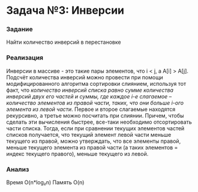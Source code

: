 # Задача №3: Инверсии

### Задание 

Найти количество инверсий в перестановке

### Реализация

Инверсии в массиве - это такие пары элементов, что i < j, а A[i] > A[j]. Подсчёт количества инверсий можно провести при помощи модифицированного алгоритма сортировки слиянием, используя тот факт, что *количество инверсий списка равно сумме количества инверсий двух его частей и суммы, где каждое i-е слагаемое – количество элементов из правой части, таких, что они больше i-ого элемента из левой части*. Первое и второе слагаемые находятся рекурсивно, а третье можно посчитать при слиянии. Причем, чтобы сделать эти вычисления быстрее, все-таки необходимо отсортировать части списка. Тогда, если при сравнении текущих элементов частей списков получается, что текущий элемент левой части меньше текущего из правой, можно утверждать, что все элементы правой, меньше текущего элемента из правой части (а таких элементов = индекс текущего правого), меньше текущего из левой. 

### Анализ

Время O(n*log₂n)
Память O(n)